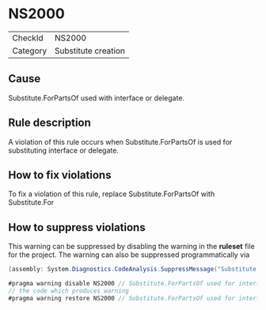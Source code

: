 ﻿# NS2000

<table>
<tr>
  <td>CheckId</td>
  <td>NS2000</td>
</tr>
<tr>
  <td>Category</td>
  <td>Substitute creation</td>
</tr>
</table>

## Cause

Substitute.ForPartsOf used with interface or delegate.

## Rule description

A violation of this rule occurs when Substitute.ForPartsOf is used for substituting interface or delegate.

## How to fix violations

To fix a violation of this rule, replace Substitute.ForPartsOf with Substitute.For

## How to suppress violations

This warning can be suppressed by disabling the warning in the **ruleset** file for the project.
The warning can also be suppressed programmatically via
````c#
[assembly: System.Diagnostics.CodeAnalysis.SuppressMessage("Substitute creation", "NS2000:Substitute.ForPartsOf used for interface.", Justification = "Reviewed")]
````
````c#
#pragma warning disable NS2000 // Substitute.ForPartsOf used for interface.
// the code which produces warning
#pragma warning restore NS2000 // Substitute.ForPartsOf used for interface.
````

